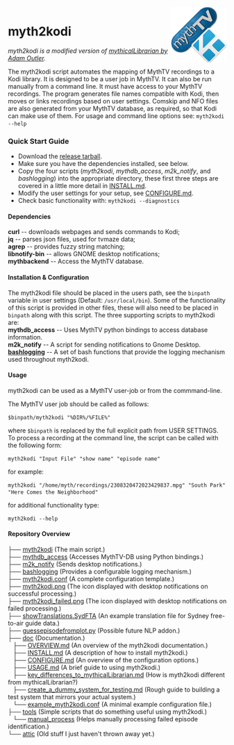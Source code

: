 <img align="right" src="myth2kodi.png" alt="myth2kodi icon" />

# myth2kodi
*myth2kodi is a modified version of [mythicalLibrarian by Adam Outler](https://github.com/adamoutler/mythicallibrarian).*

The myth2kodi script automates the mapping of MythTV recordings to a Kodi
library. It is designed to be a user job in MythTV. It can also be run
manually from a command line. It must have access to your MythTV recordings.
The program generates file names compatible with Kodi, then moves or links
recordings based on user settings. Comskip and NFO files are also generated
from your MythTV database, as required, so that Kodi can make use of them.
For usage and command line options see: `myth2kodi --help`

### Quick Start Guide
  + Download the [release tarball](https://github.com/stuart-knock/myth2kodi/releases/latest).
  + Make sure you have the dependencies installed, see below.
  + Copy the four scripts (*myth2kodi*, *mythdb_access*, *m2k_notify*, and
    *bashlogging*) into the appropriate directory, these first three steps
    are covered in a little more detail in [INSTALL.md](./doc/INSTALL.md).
  + Modify the user settings for your setup, see [CONFIGURE.md](./doc/CONFIGURE.md).
  + Check basic functionality with: `myth2kodi --diagnostics`

#### Dependencies
**curl** -- downloads webpages and sends commands to Kodi;  
**jq** -- parses json files, used for tvmaze data;  
**agrep** -- provides fuzzy string matching;  
**libnotify-bin** -- allows GNOME desktop notifications;  
**mythbackend** -- Access the MythTV database.  

#### Installation & Configuration
The myth2kodi file should be placed in the users path, see the `binpath`
variable in user settings (Default: `/usr/local/bin`). Some of the
functionality of this script is provided in other files, these will also
need to be placed in `binpath` along with this script. The three supporting
scripts to myth2kodi are:  
**mythdb_access** -- Uses MythTV python bindings to access database information.  
**m2k_notify** -- A script for sending notifications to Gnome Desktop.  
[**bashlogging**](https://github.com/stuart-knock/bash-tools) --
                A set of bash functions that provide the logging mechanism used
                throughout myth2kodi.

#### Usage
myth2kodi can be used as a MythTV user-job or from the commmand-line.

The MythTV user job should be called as follows:

    $binpath/myth2kodi "%DIR%/%FILE%"

where `$binpath` is replaced by the full explicit path from USER SETTINGS.
To process a recording at the command line, the script can be called with the
following form:
    
    myth2kodi "Input File" "show name" "episode name"

for example:

    myth2kodi "/home/myth/recordings/2308320472023429837.mpg" "South Park" "Here Comes the Neighborhood"

for additional functionality type:
    
    myth2kodi --help


#### Repository Overview
<p>
  ├── <a href="./myth2kodi">myth2kodi</a> (The main script.) <br>
  ├── <a href="./mythdb_access">mythdb_access</a> (Accesses MythTV-DB using Python bindings.) <br>
  ├── <a href="./m2k_notify">m2k_notify</a> (Sends desktop notifications.) <br>
  ├── <a href="./bashlogging">bashlogging</a> (Provides a configurable logging mechanism.) <br>
  ├── <a href="./myth2kodi.conf">myth2kodi.conf</a> (A complete configuration template.) <br>
  ├── <a href="./myth2kodi.png">myth2kodi.png</a> (The icon displayed with desktop notifications on successful processing.) <br>
  ├── <a href="./myth2kodi_failed.png">myth2kodi_failed.png</a> (The icon displayed with desktop notifications on failed processing.) <br>
  ├── <a href="./showTranslations.SydFTA">showTranslations.SydFTA</a> (An example translation file for Sydney free-to-air guide data.) <br>
  ├── <a href="./guessepisodefromplot.py">guessepisodefromplot.py</a> (Possible future NLP addon.) <br>
  ├── <a href="./doc/">doc</a> (Documentation.) <br>
      ├── <a href="./doc/OVERVIEW.md">OVERVIEW.md</a> (An overview of the myth2kodi documentation.) <br>
      ├── <a href="./doc/INSTALL.md">INSTALL.md</a> (A description of how to install myth2kodi.) <br>
      ├── <a href="./doc/CONFIGURE.md">CONFIGURE.md</a> (An overview of the configuration options.) <br>
      ├── <a href="./doc/USAGE.md">USAGE.md</a> (A brief guide to using myth2kodi.) <br>
      ├── <a href="./doc/key_differences_to_mythicalLibrarian.md">key_differences_to_mythicalLibrarian.md</a> (How is myth2kodi different from mythicalLibrarian?) <br>
      ├── <a href="./doc/create_a_dummy_system_for_testing.md">create_a_dummy_system_for_testing.md</a> (Rough guide to building a test system that mirrors your actual system.) <br>
      └── <a href="./doc/example_myth2kodi.conf">example_myth2kodi.conf</a> (A minimal example configuration file.) <br>
  ├── <a href="./doc/">tools</a> (Simple scripts that do something useful using myth2kodi.) <br>
      └── <a href="./tools/manual_process">manual_process</a> (Helps manually processing failed episode identification.) <br>
  └── <a href="./attic/">attic</a> (Old stuff I just haven't thrown away yet.) <br>
</p>
